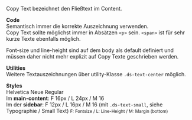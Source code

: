 Copy Text bezeichnet den Fließtext im Content. 

__Code__  
Semantisch immer die korrekte Auszeichnung verwenden.  
Copy Text sollte möglichst immer in Absätzen `<p>` sein. `<span>` ist für sehr kurze Texte ebenfalls möglich.  

Font-size und line-height sind auf dem body als default definiert und müssen daher nicht mehr explizit auf Copy Texte geschrieben werden.

__Utilities__  
Weitere Textauszeichnungen über utility-Klasse `.ds-text-center` möglich.

__Styles__  
Helvetica Neue Regular  
Im __main-content__: F 16px / L 24px / M 16    
Im der __sidebar__: F 12px / L 16px / M 16 (mit `.ds-text-small`, siehe Typographie / Small Text)
<small>F: Fontsize / L: Line-Height / M: Margin (bottom)</small>